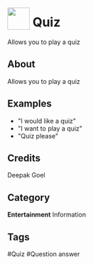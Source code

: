 # <img src="https://raw.githack.com/FortAwesome/Font-Awesome/master/svgs/solid/robot.svg" card_color="#22A7F0" width="50" height="50" style="vertical-align:bottom"/> Quiz
Allows you to play a quiz

## About
Allows you to play a quiz

## Examples
* "I would like a quiz"
* "I want to play a quiz"
* "Quiz please"

## Credits
Deepak Goel

## Category
**Entertainment**
Information

## Tags
#Quiz
#Question answer

